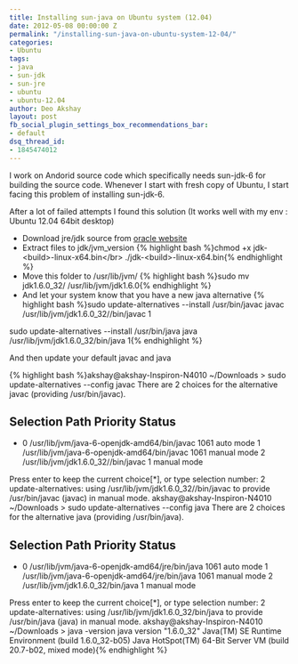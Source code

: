 ```yaml
---
title: Installing sun-java on Ubuntu system (12.04)
date: 2012-05-08 00:00:00 Z
permalink: "/installing-sun-java-on-ubuntu-system-12-04/"
categories:
- Ubuntu
tags:
- java
- sun-jdk
- sun-jre
- ubuntu
- ubuntu-12.04
author: Deo Akshay
layout: post
fb_social_plugin_settings_box_recommendations_bar:
- default
dsq_thread_id:
- 1845474012
---
```


I work on Andorid source code which specifically needs sun-jdk-6 for building the source code. Whenever I start with fresh copy of Ubuntu, I start facing this problem of installing sun-jdk-6.

After a lot of failed attempts I found this solution (It works well with my env : Ubuntu 12.04 64bit desktop)

* Download jre/jdk source from [oracle website][1]
* Extract files to jdk/jvm_version
{% highlight bash %}chmod +x jdk-&lt;build>-linux-x64.bin&lt;/br>
./jdk-&lt;build>-linux-x64.bin{% endhighlight %}
* Move this folder to /usr/lib/jvm/
{% highlight bash %}sudo mv jdk1.6.0_32/ /usr/lib/jvm/jdk1.6.0{% endhighlight %}
 * And let your system know that you have a new java alternative
{% highlight bash %}sudo update-alternatives --install /usr/bin/javac javac /usr/lib/jvm/jdk1.6.0_32//bin/javac 1

sudo update-alternatives --install /usr/bin/java java /usr/lib/jvm/jdk1.6.0_32/bin/java 1{% endhighlight %}

And then update your default javac and java

{% highlight bash %}akshay@akshay-Inspiron-N4010 ~/Downloads &gt; sudo update-alternatives --config javac
There are 2 choices for the alternative javac (providing /usr/bin/javac).

Selection Path Priority Status
------------------------------------------------------------
* 0 /usr/lib/jvm/java-6-openjdk-amd64/bin/javac 1061 auto mode
1 /usr/lib/jvm/java-6-openjdk-amd64/bin/javac 1061 manual mode
2 /usr/lib/jvm/jdk1.6.0_32//bin/javac 1 manual mode

Press enter to keep the current choice[*], or type selection number: 2
update-alternatives: using /usr/lib/jvm/jdk1.6.0_32//bin/javac to provide /usr/bin/javac (javac) in manual mode.
akshay@akshay-Inspiron-N4010 ~/Downloads &gt; sudo update-alternatives --config java
There are 2 choices for the alternative java (providing /usr/bin/java).

Selection Path Priority Status
------------------------------------------------------------
* 0 /usr/lib/jvm/java-6-openjdk-amd64/jre/bin/java 1061 auto mode
1 /usr/lib/jvm/java-6-openjdk-amd64/jre/bin/java 1061 manual mode
2 /usr/lib/jvm/jdk1.6.0_32/bin/java 1 manual mode

Press enter to keep the current choice[*], or type selection number: 2
update-alternatives: using /usr/lib/jvm/jdk1.6.0_32/bin/java to provide /usr/bin/java (java) in manual mode.
akshay@akshay-Inspiron-N4010 ~/Downloads &gt; java -version
java version "1.6.0_32"
Java(TM) SE Runtime Environment (build 1.6.0_32-b05)
Java HotSpot(TM) 64-Bit Server VM (build 20.7-b02, mixed mode){% endhighlight %}

 [1]: http://www.oracle.com/technetwork/java/javase/overview/index.html